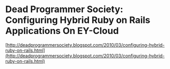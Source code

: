 <!--
id: 427867262
link: http://tumblr.atmos.org/post/427867262/dead-programmer-society-configuring-hybrid-ruby-on
slug: dead-programmer-society-configuring-hybrid-ruby-on
date: Thu Mar 04 2010 23:07:19 GMT-0800 (PST)
publish: 2010-03-04
tags: 
title: Dead Programmer Society: Configuring Hybrid Ruby on Rails Applications On EY-Cloud
-->


Dead Programmer Society: Configuring Hybrid Ruby on Rails Applications On EY-Cloud
==================================================================================

[http://deadprogrammersociety.blogspot.com/2010/03/configuring-hybrid-ruby-on-rails.html](http://deadprogrammersociety.blogspot.com/2010/03/configuring-hybrid-ruby-on-rails.html)

